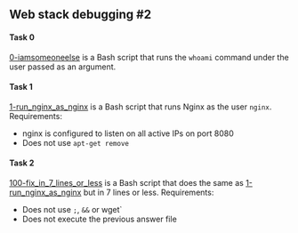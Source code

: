 ## Web stack debugging #2

#### Task 0
[0-iamsomeoneelse](0-iamsomeoneelse) is a Bash script that runs the `whoami` command under the user passed as an argument.

#### Task 1
[1-run_nginx_as_nginx](1-run_nginx_as_nginx) is a Bash script that runs Nginx as the user `nginx`.
Requirements:
- nginx is configured to listen on all active IPs on port 8080
- Does not use `apt-get remove`

#### Task 2
[100-fix_in_7_lines_or_less](100-fix_in_7_lines_or_less) is a Bash script that does the same as [1-run_nginx_as_nginx](1-run_nginx_as_nginx) but in 7 lines or less.
Requirements:
- Does not use `;`, `&&` or wget`
- Does not execute the previous answer file
